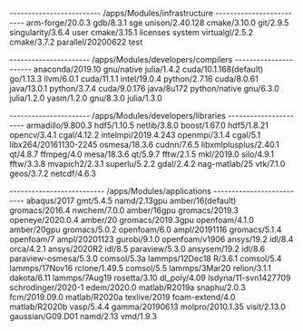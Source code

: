 
------------------------- /apps/Modules/infrastructure -------------------------
arm-forge/20.0.3  gdb/8.3.1         sge               unison/2.40.128
cmake/3.10.0      git/2.9.5         singularity/3.6.4 user
cmake/3.15.1      licenses          system            virtualgl/2.5.2
cmake/3.7.2       parallel/20200622 test

---------------------- /apps/Modules/developers/compilers ----------------------
anaconda/2019.10       gnu/native             julia/1.4.2
cuda/10.1.168(default) go/1.13.3              llvm/6.0.1
cuda/11.1.1            intel/19.0.4           python/2.7.16
cuda/8.0.61            java/13.0.1            python/3.7.4
cuda/9.0.176           java/8u172             python/native
gnu/6.3.0              julia/1.2.0            yasm/1.2.0
gnu/8.3.0              julia/1.3.0

---------------------- /apps/Modules/developers/libraries ----------------------
armadillo/9.800.3     hdf5/1.10.5           netlib/3.8.0
boost/1.67.0          hdf5/1.8.21           opencv/3.4.1
cgal/4.12.2           intelmpi/2019.4.243   openmpi/3.1.4
cgal/5.1              libx264/20161130-2245 osmesa/18.3.6
cudnn/7.6.5           libxmlplusplus/2.40.1 qt/4.8.7
ffmpeg/4.0            mesa/18.3.6           qt/5.9.7
fftw/2.1.5            mkl/2019.0            silo/4.9.1
fftw/3.3.8            mvapich2/2.3.1        superlu/5.2.2
gdal/2.4.2            nag-matlab/25         vtk/7.1.0
geos/3.7.2            netcdf/4.6.3

-------------------------- /apps/Modules/applications --------------------------
abaqus/2017           gmt/5.4.5             namd/2.13gpu
amber/16(default)     gromacs/2016.4        nwchem/7.0.0
amber/16gpu           gromacs/2019.3        openeye/2020.0.4
amber/20              gromacs/2019.3gpu     openfoam/4.1.0
amber/20gpu           gromacs/5.0.2         openfoam/6.0
ampl/20191116         gromacs/5.1.4         openfoam/7
ampl/20201123         gurobi/9.1.0          openfoam/v1906
ansys/19.2            idl/8.4               orca/4.2.1
ansys/2020R2          idl/8.5               paraview/5.3.0
ansysem/19.2          idl/8.6               paraview-osmesa/5.3.0
comsol/5.3a           lammps/12Dec18        R/3.6.1
comsol/5.4            lammps/17Nov16        rclone/1.49.5
comsol/5.5            lammps/3Mar20         relion/3.1.1
dakota/6.11           lammps/7Aug19         rosetta/3.10
dl_poly/4.09          lsdyna/11-svn1427709  schrodinger/2020-1
edem/2020.0           matlab/R2019a         snaphu/2.0.3
fcm/2019.09.0         matlab/R2020a         texlive/2019
foam-extend/4.0       matlab/R2020b         vasp/5.4.4
gamma/20190613        molpro/2010.1.35      visit/2.13.0
gaussian/G09.D01      namd/2.13             vmd/1.9.3
